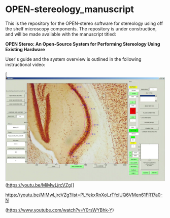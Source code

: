 # OPEN-stereology_manuscript
This is the repository for the OPEN-stereo software for stereology using off the shelf microscopy components.
The repository is under construction, and will be made available with the manuscript titled:

**OPEN Stereo: An Open-Source System for Performing Stereology Using Existing Hardware**

User's guide and the system overview is outlined in the following instructional video:


[![Video Thumbnail](https://github.com/OPEN-stereology/OPEN-stereology_manuscript/blob/main/open-stereo.PNG)(https://youtu.be/MiMwLjrcVZg)]


https://youtu.be/MiMwLjrcVZg?list=PLYekxRnXol_rTfciUQ6VMen61FR17a0-N

(https://www.youtube.com/watch?v=Y0rsWYBhk-Y)
